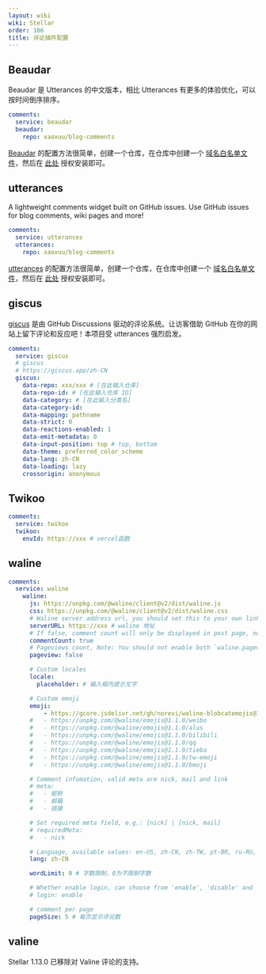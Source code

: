```yaml
---
layout: wiki
wiki: Stellar
order: 106
title: 评论插件配置
---
```


## Beaudar

Beaudar 是 Utterances 的中文版本，相比 Utterances 有更多的体验优化，可以按时间倒序排序。

```yaml blog/_config.stellar.yml
comments:
  service: beaudar
  beaudar:
    repo: xaoxuu/blog-comments
```

[Beaudar](https://beaudar.lipk.org) 的配置方法很简单，创建一个仓库，在仓库中创建一个 [域名白名单文件](https://github.com/xaoxuu/blog-comments/blob/main/beaudar.json)，然后在 [此处](https://github.com/apps/beaudar) 授权安装即可。

## utterances

A lightweight comments widget built on GitHub issues. Use GitHub issues for blog comments, wiki pages and more!

```yaml blog/_config.stellar.yml
comments:
  service: utterances
  utterances:
    repo: xaoxuu/blog-comments
```

[utterances](https://utteranc.es) 的配置方法很简单，创建一个仓库，在仓库中创建一个 [域名白名单文件](https://github.com/xaoxuu/blog-comments/blob/main/utterances.json)，然后在 [此处](https://github.com/apps/utterances) 授权安装即可。

## giscus


[giscus](https://giscus.app/zh-CN) 是由 GitHub Discussions 驱动的评论系统。让访客借助 GitHub 在你的网站上留下评论和反应吧！本项目受 utterances 强烈启发。

```yaml blog/_config.stellar.yml
comments:
  service: giscus
  # giscus
  # https://giscus.app/zh-CN
  giscus:
    data-repo: xxx/xxx # [在此输入仓库]
    data-repo-id: # [在此输入仓库 ID]
    data-category: # [在此输入分类名]
    data-category-id:
    data-mapping: pathname
    data-strict: 0
    data-reactions-enabled: 1
    data-emit-metadata: 0
    data-input-position: top # top, bottom
    data-theme: preferred_color_scheme
    data-lang: zh-CN
    data-loading: lazy
    crossorigin: anonymous
```


## Twikoo

```yaml blog/_config.stellar.yml
comments:
  service: twikoo
  twikoo:
    envId: https://xxx # vercel函数
```

## waline

```yaml blog/_config.stellar.yml
comments:
  service: waline
    waline:
      js: https://unpkg.com/@waline/client@v2/dist/waline.js
      css: https://unpkg.com/@waline/client@v2/dist/waline.css
      # Waline server address url, you should set this to your own link
      serverURL: https://xxx # waline 地址
      # If false, comment count will only be displayed in post page, not in home page
      commentCount: true
      # Pageviews count, Note: You should not enable both `waline.pageview` and `leancloud_visitors`.
      pageview: false

      # Custom locales
      locale:
        placeholder: # 输入框内提示文字

      # Custom emoji
      emoji: 
          - https://gcore.jsdelivr.net/gh/norevi/waline-blobcatemojis@1.0/blobs
      #   - https://unpkg.com/@waline/emojis@1.1.0/weibo
      #   - https://unpkg.com/@waline/emojis@1.1.0/alus
      #   - https://unpkg.com/@waline/emojis@1.1.0/bilibili
      #   - https://unpkg.com/@waline/emojis@1.1.0/qq
      #   - https://unpkg.com/@waline/emojis@1.1.0/tieba
      #   - https://unpkg.com/@waline/emojis@1.1.0/tw-emoji
      #   - https://unpkg.com/@waline/emojis@1.1.0/bmoji

      # Comment infomation, valid meta are nick, mail and link
      # meta:
      #   - 昵称
      #   - 邮箱
      #   - 链接

      # Set required meta field, e.g.: [nick] | [nick, mail]
      # requiredMeta:
      #   - nick

      # Language, available values: en-US, zh-CN, zh-TW, pt-BR, ru-RU, jp-JP
      lang: zh-CN

      wordLimit: 0 # 字数限制，0为不限制字数

      # Whether enable login, can choose from 'enable', 'disable' and 'force'
      # login: enable

      # comment per page
      pageSize: 5 # 每页显示评论数
```

## valine

Stellar 1.13.0 已移除对 Valine 评论的支持。